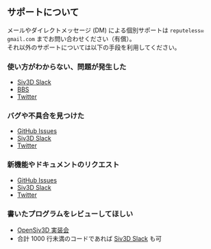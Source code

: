 
## サポートについて
メールやダイレクトメッセージ (DM) による個別サポートは `reputeless✉gmail.com` までお問い合わせください（有償）。  
それ以外のサポートについては以下の手段を利用してください。

### 使い方がわからない、問題が発生した
- [Siv3D Slack](https://siv3d.github.io/ja-jp/community/community/#siv3d-slack)
- [BBS](https://siv3d.github.io/ja-jp/community/community/#bbs)
- [Twitter](https://siv3d.github.io/ja-jp/community/community/#twitter)

### バグや不具合を見つけた
- [GitHub Issues](https://siv3d.github.io/ja-jp/community/community/#github-issues)
- [Siv3D Slack](https://siv3d.github.io/ja-jp/community/community/#siv3d-slack)
- [Twitter](https://siv3d.github.io/ja-jp/community/community/#twitter)

### 新機能やドキュメントのリクエスト
- [GitHub Issues](https://siv3d.github.io/ja-jp/community/community/#github-issues)
- [Siv3D Slack](https://siv3d.github.io/ja-jp/community/community/#siv3d-slack)
- [Twitter](https://siv3d.github.io/ja-jp/community/community/#twitter)

### 書いたプログラムをレビューしてほしい
- [OpenSiv3D 実装会](https://siv3d.github.io/ja-jp/community/community/#opensiv3d)
- 合計 1000 行未満のコードであれば [Siv3D Slack](https://siv3d.github.io/ja-jp/community/community/#siv3d-slack) も可 
